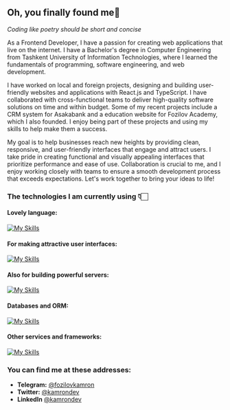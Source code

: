## Oh, you finally found me👋

_Coding like poetry should be short and concise_

As a Frontend Developer, I have a passion for creating web applications that live on the internet. I have a Bachelor's degree in Computer Engineering from Tashkent University of Information Technologies, where I learned the fundamentals of programming, software engineering, and web development.

I have worked on local and foreign projects, designing and building user-friendly websites and applications with React.js and TypeScript. I have collaborated with cross-functional teams to deliver high-quality software solutions on time and within budget. Some of my recent projects include a CRM system for Asakabank and a education website for Fozilov Academy, which I also founded. I enjoy being part of these projects and using my skills to help make them a success.

My goal is to help businesses reach new heights by providing clean, responsive, and user-friendly interfaces that engage and attract users. I take pride in creating functional and visually appealing interfaces that prioritize performance and ease of use. Collaboration is crucial to me, and I enjoy working closely with teams to ensure a smooth development process that exceeds expectations. Let's work together to bring your ideas to life!

### The technologies I am currently using 👇🏻

#### Lovely language:
[![My Skills](https://skillicons.dev/icons?i=ts,js)](https://skillicons.dev)

#### For making attractive user interfaces:
[![My Skills](https://skillicons.dev/icons?i=vue,nuxtjs,react,nextjs,tailwind)](https://skillicons.dev)

#### Also for building powerful servers:
[![My Skills](https://skillicons.dev/icons?i=nodejs,expressjs,nestjs,docker,aws)](https://skillicons.dev)

#### Databases and ORM:
[![My Skills](https://skillicons.dev/icons?i=postgres,mysql,prisma,sequelize)](https://skillicons.dev)

#### Other services and frameworks:
[![My Skills](https://skillicons.dev/icons?i=vercel,netlify,supabase)](https://skillicons.dev)

### You can find me at these addresses:
- **Telegram:** [@fozilovkamron](https://t.me/fozilovkamron)
- **Twitter:** [@kamrondev](https://twitter.com/kamrondev)
- **LinkedIn** [@kamrondev](https://www.linkedin.com/in/kamrondev/)
